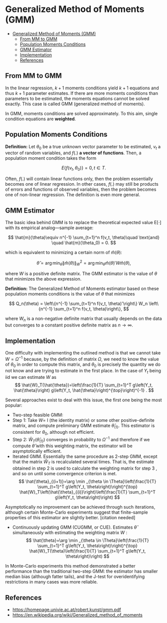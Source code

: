 # Generalized Method of Moments (GMM)

- [Generalized Method of Moments (GMM)](#generalized-method-of-moments-gmm)
  - [From MM to GMM](#from-mm-to-gmm)
  - [Population Moments Conditions](#population-moments-conditions)
  - [GMM Estimator](#gmm-estimator)
  - [Implementation](#implementation)
  - [References](#references)

## From MM to GMM

In the linear regression, $k+1$ moments conditions yield $k+1$ equations and thus $k+1$ parameter estimates. If there are more moments conditions than parameters to be estimated, the moments equations cannot be solved exactly. This case is called GMM (generalized method of moments).

In GMM, moments conditions are solved approximately. To this aim, single condition equations are **weighted**.

## Population Moments Conditions

**Definition:** Let $\theta_0$ be a true unknown vector parameter to be estimated, $v_t$ a vector of random variables, and $f(.)$ **a vector of functions**. Then, a population moment condition takes the form

$$
E\{f(v_t, \theta_0)\} = 0, t \in T.
$$

Often, $f(.)$ will contain linear functions only, then the problem essentially becomes one of linear regression. In other cases, $f(.)$ may still be products of errors and functions of observed variables, then the problem becomes one of non-linear regression. The definition is even more general.

## GMM Estimator

The basic idea behind GMM is to replace the theoretical expected value E[⋅] with its empirical analog—sample average:

$$
\hat{m}(\theta)\equiv n^{-1} \sum_{t=1}^n f(v_t, \theta)\quad \text{and} \quad \hat{m}(\theta_0) = 0.
$$

which is equivalent to minimizing a certain norm of $\hat{m}(\theta)$:

$$
\hat{\theta} = \arg \min_{\theta} \|\hat{m}(\theta)\|_W^2=\arg \min_{\theta} \hat{m}(\theta)'W\hat{m}(\theta),
$$

where $W$ is a positive definite matrix. The GMM estimator is the value of $\theta$ that minimizes the above expression.

**Definition:** The Generalized Method of Moments estimator based on these population moments conditions is the value of $\theta$ that minimizes

$$
Q_n(\theta) = \left\{n^{-1} \sum_{t=1}^n f(v_t, \theta)'\right\} W_n \left\{n^{-1} \sum_{t=1}^n f(v_t, \theta)\right\},
$$

where $W_n$ is a non-negative definite matrix that usually depends on the data but converges to a constant positive definite matrix as $n \to \infty$.

## Implementation

One difficulty with implementing the outlined method is that we cannot take $W=\Omega^{-1}$ because, by the definition of matrix $\Omega$, we need to know the value of $\theta_0$ in order to compute this matrix, and $\theta_0$ is precisely the quantity we do not know and are trying to estimate in the first place. In the case of $Y_t$ being iid we can estimate $W$ as
$$
\hat{W}_T(\hat{\theta})=\left(\frac{1}{T} \sum_{t=1}^T g\left(Y_t, \hat{\theta}\right) g\left(Y_t, \hat{\theta}\right)^{\top}\right)^{-1} .
$$

Several approaches exist to deal with this issue, the first one being the most popular:
- Two-step feasible GMM:
- Step 1: Take $W=$ I (the identity matrix) or some other positive-definite matrix, and compute preliminary GMM estimate $\hat{\theta}_{(1)}$. This estimator is consistent for $\theta_0$, although not efficient.
- Step 2: $\hat{W}_T\left(\hat{\theta}_{(1)}\right)$ converges in probability to $\Omega^{-1}$ and therefore if we compute $\hat{\theta}$ with this weighting matrix, the estimator will be asymptotically efficient.
- Iterated GMM. Essentially the same procedure as 2-step GMM, except that the matrix $\hat{W}_T$ is recalculated several times. That is, the estimate obtained in step 2 is used to calculate the weighting matrix for step 3 , and so on until some convergence criterion is met.
$$
\hat{\theta}_{(i+1)}=\arg \min _{\theta \in \Theta}\left(\frac{1}{T} \sum_{t=1}^T g\left(Y_t, \theta\right)\right)^{\top} \hat{W}_T\left(\hat{\theta}_{(i)}\right)\left(\frac{1}{T} \sum_{t=1}^T g\left(Y_t, \theta\right)\right)
$$

Asymptotically no improvement can be achieved through such iterations, although certain Monte-Carlo experiments suggest that finite-sample properties of this estimator are slightly better. [citation needed]
- Continuously updating GMM (CUGMM, or CUE). Estimates $\hat{\theta}$ simultaneously with estimating the weighting matrix $W$ :
$$
\hat{\theta}=\arg \min _{\theta \in \Theta}\left(\frac{1}{T} \sum_{t=1}^T g\left(Y_t, \theta\right)\right)^{\top} \hat{W}_T(\theta)\left(\frac{1}{T} \sum_{t=1}^T g\left(Y_t, \theta\right)\right)
$$

In Monte-Carlo experiments this method demonstrated a better performance than the traditional two-step GMM: the estimator has smaller median bias (although fatter tails), and the J-test for overidentifying restrictions in many cases was more reliable.

## References

- https://homepage.univie.ac.at/robert.kunst/gmm.pdf
- https://en.wikipedia.org/wiki/Generalized_method_of_moments
